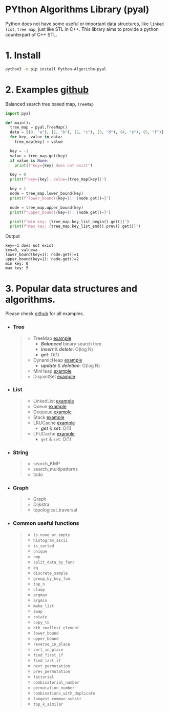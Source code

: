 # PYthon Algorithms Library (pyal)

Python does not have some useful or important data structures, like `linked list`, `tree map`, just like STL in C++. 
This library aims to provide a python counterpart of C++ STL.

# 1. Install 
 ```bash
 python3 -m pip install Python-Algorithm-pyal
 ```

# 2. Examples [github](https://github.com/SummerRainET2008/PYthon_Algorithms_Library)

Balanced search tree based map, ```TreeMap```

```python
import pyal

def main():
  tree_map = pyal.TreeMap()
  data = [(0, "a"), (1, "b"), (2, "c"), (3, "d"), (4, "e"), (5, "f")]
  for key, value in data:
    tree_map[key] = value

  key = -1
  value = tree_map.get(key)
  if value is None:
    print(f"key={key} does not exist")

  key = 0
  print(f"key={key}, value={tree_map[key]}")

  key = 1
  node = tree_map.lower_bound(key)
  print(f"lower_bound({key=}): {node.get()=}")

  node = tree_map.upper_bound(key)
  print(f"upper_bound({key=}): {node.get()=}")

  print(f"min key: {tree_map.key_list_begin().get()}")
  print(f"max key: {tree_map.key_list_end().prev().get()}")
```

Output
```
key=-1 does not exist
key=0, value=a
lower_bound(key=1): node.get()=1
upper_bound(key=1): node.get()=2
min key: 0
max key: 5
```


# 3. Popular data structures and algorithms.
  Please check [github](https://github.com/SummerRainET2008/PYthon_Algorithms_Library) for all examples.
  * ### Tree
    >* TreeMap [example](doc/example_TreeMap.md)
    >   * ___Balanced___ binary search tree.
    >   * ___insert___ & ___delete___: O(log N)
    >   * ___get___:  O(1)
    >* DynamicHeap [example](doc/example_DynamicHeap.md)
    >   * ___update___ & ___deletion___: O(log N)
    >* MinHeap [example](doc/example_MinHeap.md)
    >* DisjointSet [example](doc/example_DisjointSet.md)
  * ### List
    > * LinkedList [example](doc/example_LinkedList.md)
    > * Queue [example](doc/example_Queue.md)
    > * Dequeue [example](doc/example_Deque.md)
    > * Stack [example](doc/example_Stack.md)
    > * LRUCache [example](doc/example_LRUCache.md)
    >   * ___get___ & ___set___: O(1)
    > * LFUCache [example](doc/example_LFUCache.md)
    >   * `get` & `set`: O(1) 
  * ### String
    >* search_KMP
    >* search_multipatterns
    >  * todo
  * ### Graph
    > * Graph
    > * Dijkstra
    > * topological_traversal
  * ### Common useful functions
    > * `is_none_or_empty`
    > * `histogram_ascii`
    > * `is_sorted` 
    > * `unique` 
    > * `cmp`
    > * `split_data_by_func` 
    > * `eq`
    > * `discrete_sample` 
    > * `group_by_key_fun` 
    > * `top_n`
    > * `clamp`
    > * `argmax`
    > * `argmin`
    > * `make_list`
    > * `swap`
    > * `rotate`
    > * `copy_to`
    > * `kth_smallest_element`
    > * `lower_bound`
    > * `upper_bound`
    > * `reverse_in_place`
    > * `sort_in_place`
    > * `find_first_if`
    > * `find_last_if`
    > * `next_permutation`
    > * `prev_permutation`
    > * `factorial`
    > * `combinatorial_number`
    > * `permutation_number`
    > * `combinations_with_duplicate`
    > * `longest_common_substr`
    > * `top_k_similar`
